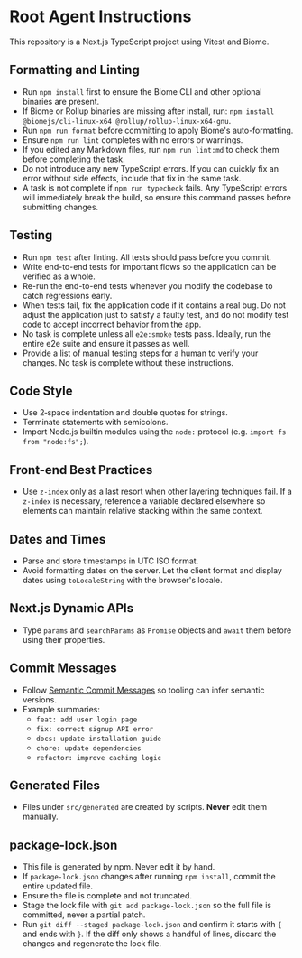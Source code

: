 # Root Agent Instructions

This repository is a Next.js TypeScript project using Vitest and Biome.

## Formatting and Linting

- Run `npm install` first to ensure the Biome CLI and other optional binaries are present.
- If Biome or Rollup binaries are missing after install, run:
  `npm install @biomejs/cli-linux-x64 @rollup/rollup-linux-x64-gnu`.
- Run `npm run format` before committing to apply Biome's auto-formatting.
- Ensure `npm run lint` completes with no errors or warnings.
- If you edited any Markdown files, run `npm run lint:md` to check them before completing the task.
- Do not introduce any new TypeScript errors. If you can quickly fix an error
  without side effects, include that fix in the same task.
- A task is not complete if `npm run typecheck` fails. Any TypeScript errors
  will immediately break the build, so ensure this command passes before
  submitting changes.

## Testing

- Run `npm test` after linting. All tests should pass before you commit.
- Write end-to-end tests for important flows so the application can be verified
  as a whole.
- Re-run the end-to-end tests whenever you modify the codebase to catch
  regressions early.
- When tests fail, fix the application code if it contains a real bug.
  Do not adjust the application just to satisfy a faulty test, and do not
  modify test code to accept incorrect behavior from the app.
- No task is complete unless all `e2e:smoke` tests pass. Ideally, run the
  entire e2e suite and ensure it passes as well.
- Provide a list of manual testing steps for a human to verify your changes.
  No task is complete without these instructions.

## Code Style

- Use 2‑space indentation and double quotes for strings.
- Terminate statements with semicolons.
- Import Node.js builtin modules using the `node:` protocol (e.g. `import fs from "node:fs";`).

## Front-end Best Practices

- Use `z-index` only as a last resort when other layering techniques fail. If
  a `z-index` is necessary, reference a variable declared elsewhere so elements
  can maintain relative stacking within the same context.

## Dates and Times

- Parse and store timestamps in UTC ISO format.
- Avoid formatting dates on the server. Let the client format and display dates
  using `toLocaleString` with the browser's locale.

## Next.js Dynamic APIs

- Type `params` and `searchParams` as `Promise` objects and `await` them before using their properties.

## Commit Messages

- Follow [Semantic Commit Messages](https://www.conventionalcommits.org/) so tooling can infer semantic versions.
- Example summaries:
  - `feat: add user login page`
  - `fix: correct signup API error`
  - `docs: update installation guide`
  - `chore: update dependencies`
  - `refactor: improve caching logic`

## Generated Files

- Files under `src/generated` are created by scripts. **Never** edit them manually.

## package-lock.json

- This file is generated by npm. Never edit it by hand.
- If `package-lock.json` changes after running `npm install`, commit the entire updated file.
- Ensure the file is complete and not truncated.
- Stage the lock file with `git add package-lock.json` so the full file is committed, never a partial patch.
- Run `git diff --staged package-lock.json` and confirm it starts with `{` and ends with `}`.
  If the diff only shows a handful of lines, discard the changes and regenerate the lock file.
